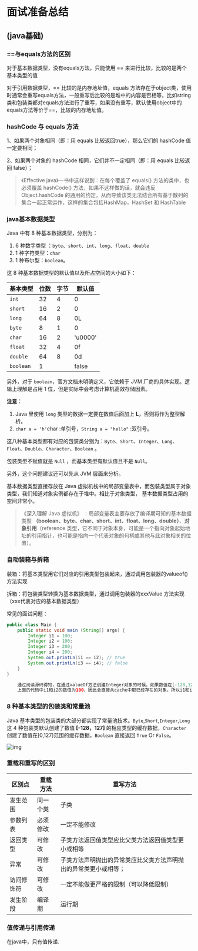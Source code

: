 

# 面试准备总结

##  (java基础)

###  ==与equals方法的区别

 对于基本数据类型，没有equals方法，只能使用 == 来进行比较，比较的是两个基本类型的值

 对于引用数据类型，== 比较的是内存地址值，equals 方法存在于object类，使用时通常会重写equals方法，一般重写后比较的是堆中的内容是否相等，比如string类和包装类都对equals方法进行了重写，如果没有重写，默认使用object中的equals方法等价于==，比较的内存地址值。

### hashCode 与 equals 方法

 1、如果两个对象相同（即：用 equals 比较返回true），那么它们的 hashCode 值一定要相同；

 2、如果两个对象的 hashCode 相同，它们并不一定相同（即：用 equals 比较返回 false）；

> 《Effective java》一书中这样说到：在每个覆盖了 equals() 方法的类中，也必须覆盖 hashCode() 方法，如果不这样做的话，就会违反 Object.hashCode 的通用的约定，从而导致该类无法结合所有基于散列的集合一起正常运作，这样的集合包括HashMap，HashSet 和 HashTable

### java基本数据类型

Java 中有 8 种基本数据类型，分别为：

1. 6 种数字类型 ：`byte`、`short`、`int`、`long`、`float`、`double`
2. 1 种字符类型：`char`
3. 1 种布尔型：`boolean`。

这 8 种基本数据类型的默认值以及所占空间的大小如下：

| 基本类型  | 位数 | 字节 | 默认值  |
| --------- | ---- | ---- | ------- |
| `int`     | 32   | 4    | 0       |
| `short`   | 16   | 2    | 0       |
| `long`    | 64   | 8    | 0L      |
| `byte`    | 8    | 1    | 0       |
| `char`    | 16   | 2    | 'u0000' |
| `float`   | 32   | 4    | 0f      |
| `double`  | 64   | 8    | 0d      |
| `boolean` | 1    |      | false   |

另外，对于 `boolean`，官方文档未明确定义，它依赖于 JVM 厂商的具体实现。逻辑上理解是占用 1 位，但是实际中会考虑计算机高效存储因素。

**注意：**

1. Java 里使用 `long` 类型的数据一定要在数值后面加上 **L**，否则将作为整型解析。
2. `char a = 'h'`char :单引号，`String a = "hello"` :双引号。

这八种基本类型都有对应的包装类分别为：`Byte`、`Short`、`Integer`、`Long`、`Float`、`Double`、`Character`、`Boolean` 。

包装类型不赋值就是 `Null` ，而基本类型有默认值且不是 `Null`。

另外，这个问题建议还可以先从 JVM 层面来分析。

基本数据类型直接存放在 Java 虚拟机栈中的局部变量表中，而包装类型属于对象类型，我们知道对象实例都存在于堆中。相比于对象类型， 基本数据类型占用的空间非常小。

> 《深入理解 Java 虚拟机》 ：局部变量表主要存放了编译期可知的基本数据类型 **（boolean、byte、char、short、int、float、long、double）**、**对象引用**（reference 类型，它不同于对象本身，可能是一个指向对象起始地址的引用指针，也可能是指向一个代表对象的句柄或其他与此对象相关的位置）。

### 自动装箱与拆箱

装箱：将基本类型用它们对应的引用类型包装起来，通过调用包装器的valueof()方法实现

拆箱：将包装类型转换为基本数据类型，通过调用包装器的xxxValue 方法实现（xxx代表对应的基本数据类型）

常见的面试问题：

```java
public class Main {
	public static void main (String[] args) {
		Integer i1 = 100;
		Integer i2 = 100;
		Integer i3 = 200;
	    Integer i4 = 200;
		System.out.printLn(i1 == i2); // true
		System.out.printLn(i3 == i4); // false
	}
}	

	通过阅读源码得知，在通过valueOf方法创建Integer对象的时候，如果数值在[-128,127]之间，便返回指向IntegerCache.cache中已经存在的对象的引用；否则创建一个新的Integer对象。
	上面的代码中i1和i2的数值为100，因此会直接从cache中取已经存在的对象，所以i1和i2指向的是同一个对象，而i3和i4则是分别指向不同的对象。
```

###  8 种基本类型的包装类和常量池

 Java 基本类型的包装类的大部分都实现了常量池技术。`Byte`,`Short`,`Integer`,`Long` 这 4 种包装类默认创建了数值 **[-128，127]** 的相应类型的缓存数据，`Character` 创建了数值在[0,127]范围的缓存数据，`Boolean` 直接返回 `True` Or `False`。 

![img](https://camo.githubusercontent.com/1787ac3ea56e56450b185b8e6dccb0bfd4ce60cafe05ffdecf31f3e64c833724/68747470733a2f2f696d672d626c6f672e6373646e696d672e636e2f32303231303432323136343534343834362e706e67) 

### 重载和重写的区别

| 区别点     | 重载方法 | 重写方法                                                     |
| ---------- | -------- | ------------------------------------------------------------ |
| 发生范围   | 同一个类 | 子类                                                         |
| 参数列表   | 必须修改 | 一定不能修改                                                 |
| 返回类型   | 可修改   | 子类方法返回值类型应比父类方法返回值类型更小或相等           |
| 异常       | 可修改   | 子类方法声明抛出的异常类应比父类方法声明抛出的异常类更小或相等； |
| 访问修饰符 | 可修改   | 一定不能做更严格的限制（可以降低限制）                       |
| 发生阶段   | 编译期   | 运行期                                                       |

### 值传递与引用传递

在java中，只有值传递.



